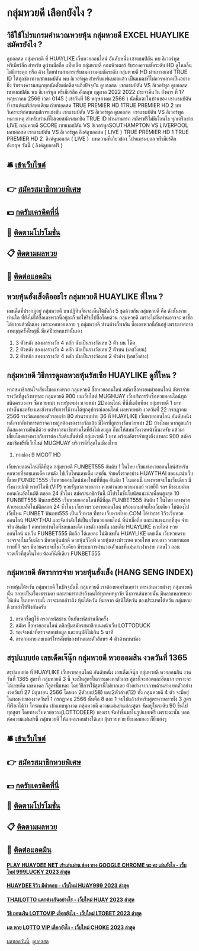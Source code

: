 # กลุ่มหวยดี เลือกยังไง ?
## วิธีใช้โปรแกรมคํานวณหวยหุ้น กลุ่มหวยดี EXCEL HUAYLIKE สมัครยังไง ?
ดูบอลสด กลุ่มหวยดี ที่ HUAYLIKE เว็บหวยออนไลน์ อันดับหนึ่ง เซาแธมป์ตัน พบ ลิเวอร์พูล พรีเมียร์ลีก สำหรับ ดูผ่านมือถือ แท็บเล็ต กลุ่มหวยดี คอมพิวเตอร์ รับรองความชัดระดับ HD ดูไหลลื่น ไม่มีกระตุก หรือ ค้าง โดยท่านสามารถรับชมความคมชัดระดับ กลุ่มหวยดี HD ผ่านทางแอป TRUE ID ได้ทุกช่องทางเซาแธมป์ตัน พบ ลิเวอร์พูล สำหรับแฟนบอลแล้ว เป็นแมตช์ที่ไม่ควรพลาดเป็นอย่างยิ่ง รับรองความสนุกทุกนัดตั้งแต่อดีตจนถึงปัจจุบัน
ดูบอลสด  เซาแธมป์ตัน VS ลิเวอร์พูล
ดูบอลสด เซาแธมป์ตัน พบ ลิเวอร์พูล พรีเมียร์ลีก อังกฤษ ฤดูกาล 2022 2022 ประจำคืนวัน อังคาร ที่ 17 พฤษภาคม 2566 เวลา 0145 ( เข้าวันที่ 18 พฤษภาคม 2566 ) นัดนี้แตะในบ้านของ เซาแธมป์ตัน ที่ เซนต์แมรีส์สเตเดียม ถ่ายทอดสด TRUE PREMIER HD 1TRUE PREMIER HD 2
บทวิเคราะห์ก่อนเกมส์การแข่งขัน เซาแธมป์ตัน VS ลิเวอร์พูล
ดูบอลสด  เซาแธมป์ตัน VS ลิเวอร์พูล
หมายเหตุ สำหรับท่านที่ไม่เคยสมัครสมาชิค TRUE ID ท่านสามารถ สมัครฟรีไม่มีเงื่อนไข ทุกเครือข่าย
LIVE กลุ่มหวยดี SCORE เซาแธมป์ตัน VS ลิเวอร์พูลSOUTHAMPTON VS LIVERPOOL
 ผลบอลสด เซาแธมป์ตัน VS ลิเวอร์พูล 
ลิงค์ดูบอลสด ( LIVE )
TRUE PREMIER HD 1
 TRUE PREMIER HD 2 
 ลิงค์ดูบอลสด ( LIVE ) 
บทความที่เกี่ยวข้อง
โปรแกรมบอล พรีเมียร์ลีก อังกฤษ วันนี้ ( ลิงค์ดูบอลฟรี )

## 🛎 [เข้าเว็บไซต์](https://bit.ly/3BG5bNw)
## 👉 [สมัครสมาชิกหวยพิเศษ](https://bit.ly/3BG5bNw)
## 💵 [กดรับเครดิตที่นี่](https://bit.ly/3C3mvgS)
## 👑 [ติดตามโปรโมชั่น](https://bit.ly/3C3mvgS)
## 📋 [ติดตามผลหวย](https://bit.ly/3C3mvgS)
## 📱 [ติดต่อแอดมิน](https://bit.ly/3C3mvgS)

## หวยหุ้นฮั่งเส็งคืออะไร กลุ่มหวยดี HUAYLIKE ที่ไหน ?
เลขเด็ดที่ปรากฏอยู่ กลุ่มหวยดี บนปฏิทินจีนจะเห็นได้ชัดถึง 5 ชุดด้วยกัน กลุ่มหวยดี คือ
ดังนั้นหากท่านใด ที่ยังไม่ได้ซื้อเลขพวกนี้อยู่ละก็ ขอให้รีบไปซื้อโดยด่วน กลุ่มหวยดี เพราะไม่งั้นท่านอาจจะ หาซื้อได้ยากแล้วนั่นเอง เพราะคอหวยหลาย ๆ กลุ่มหวยดี ท่านต่างก็พากัน ซื้อเลขพวกนี้กันอยู่ เพราะเทศกาลงานบุญครั้งใหญ่นี้ มีแค่ปีละหนเท่านั้นเอง
1. 3 ตัวหลัง ของผลรางวัล 4 หลัก นับเป็นรางวัลเลข 3 ตัว บน โต๊ด
2. 2 ตัวหลัง ของผลรางวัล 4 หลัก นับเป็นรางวัลเลข 2 ตัวบน (เลขวิ่งบน)
3. 2 ตัวหน้า ของผลรางวัล 4 หลัก นับเป็นรางวัลเลข 2 ตัวล่าง (เลขวิ่งล่าง)

## กลุ่มหวยดี วิธีการดูผลหวยหุ้นรัสเซีย HUAYLIKE ดูที่ไหน ?
หากสมาชิกสนใจเสี่ยงโชคแทงหวย กลุ่มหวยดี ซื้อหวยออนไลน์ สมัครซื้อหวยพม่าออนไลน์ อัตราจ่ายรางวัลที่สูงถึงบาทละ กลุ่มหวยดี 900 บนเว็บไซต์ MUGHUAY เว็บบริการรับซื้อหวยออนไลน์ทุกชนิดครบวงจร ซื้อหวยพม่า หวยหุ้นพม่า หวยพม่า 2Dออนไลน์ ที่นี่ขั้นต่ำเพียง กลุ่มหวยดี 1 บาทเท่านั้นนะครับ และยังรองรับการใช้งานได้ทุกอุปกรณ์ออนไลน์
ผลหวยพม่า งวดวันที่ 22 กรกฏาคม 2566 รางวัลเลขสองตัวรอบเช้า 80 ส่วนรอบบ่าย 36 ที่ HUAYLIKE เว็บหวยออนไลน์ อันดับหนึ่ง หลังจากที่ทำการตรวจความถูกต้องของรางวัลแล้ว มีใครที่ถูกรางวัลหวยพม่า 2D บ้างไหม หากถูกแล้วก็แสดงความยินดีด้วย แต่หากสมาชิกท่านใดที่ยังไม่เคยถูก ก็ขอให้สมหวังงวดหน้านี้นะครับ แล้วมาเสี่ยงโชคแทงหวยกับเราต่อ เริ่มต้นขั้นต่ำที่ กลุ่มหวยดี 1 บาท พร้อมอัตราจ่ายสูงถึงบาทละ 900 สมัครสมาชิกฟรีที่เว็บไซต์ MUGHUAY บริการดีที่สุดในเมืองไทย
1. ทางช่อง 9 MCOT HD

เว็บหวยออนไลน์ที่ดีที่สุด กลุ่มหวยดี FUNBET555 อันดับ 1 ในไทย เว็บแท่งหวยออนไลน์สำหรับคอหวยที่ชอบเลขเด็ด เลขดัง ไปเว็บไหนเลขเต็ม เลขอั้น จ่ายครึ่งราคาบ้าง HUAYTHAI ขอแนะนำเว็บนี้เลย FUNBET555 เว็บหวยออนไลน์น้องใหม่ที่ที่สุด อันดับ 1 ในตอนนี้ แทงหวยจบในเว็บเดียว มีทั้งหวยปกติ หวยวีไอพี (VIP) หวยรัฐบาล หวยลาว หวยฮานอย หวยมาเลย์ หวยยี่กี ฯลฯ มีระบบฝากถอนเงินอัตโนมัติ ตลอด 24 ชัวโมง สมัครสมาชิกวันนี้ มีโปรโมชั่นโบนัสแนะนำเพื่อนสูงสุด 10
FUNBET555 ฟันเบท555 เว็บหวบยออนไลน์ที่ดีที่สุด FUNBET555 อันดับ 1 ในไทย แทงหวยด้วยระบบอัตโนมัติตลอด 24 ชั่วโมง เว็บรวบรวมหวยออนไลน์ พร้อมเกมส์จบในเว็บเดียว ไม่ต้องไปเว็บไหน FUNBET ฟันเบท555 เป็นเว็บหวย ที่ทาง เว็บหวยไทย.COM ได้ทำการ ริวิวเว็บหวยออนไลน์ HUAYTHAI และจัดลำดับให้เป็น เว็บหวยออนไลน์ ที่น่าเชื่อถือ และน่าแทงมากที่สุด จ่ายจริง อันดับ 1 คอหวยท่านใดที่ชอบเลขเด็ด เลขดัง เลขอั้น เลขเต็ม HUAYLIKE หวยไลค์ หวยออนไลน์ มาเว็บ FUNBET555 มือถือ ได้เลยคะ ไม่มีเลขอั้น HUAYLIKE เลขเต็ม เว็บหวยครบวงจรจบในเว็บเดียว มีหวยหุ้นปกติ หวยหุ้นวีไอพี หวยหุ้นต่างประเทศ หวยไทย หวยลาว หวยฮานอย หวยยี่กี ฯลฯ มีหวยครบจบในเว็บเดียว มีระบบการคำนวณตัวเลขที่แม่นยำ ฝากง่าย ถอนไว ถอนรวดเร็วที่สุดในไทย ต้องที่นี่ที่เดียว FUNBET555

## กลุ่มหวยดี อัตราการจ่าย หวยหุ้นฮั่งเส็ง (HANG SENG INDEX)
หวยหุ้นไต้หวัน กลุ่มหวยดี ในปัจจุบันนี้ กลุ่มหวยดี เราต้องยอมรับเลยว่า การเล่นหวยต่างๆ กลุ่มหวยดี นั้น กลายเป็นเรื่องธรรมดา และสามารถเข้าถึงคนได้ทุกเพศทุกวัย ซึ่งการเล่นหวยนั้น มีหลากหลายหวยให้เล่น ในบทความนี้ เราจะมากล่าวถึง หุ้นไต้หวัน ที่มาจาก ดัชนีใต้หวัน ของประเทศไต้หวัน กลุ่มหวยดี มาเล่าให้ฟังกันครับ
1. กรอกชื่อผู้ใช้ กรอกรหัสผ่าน ยืนยันรหัสผ่านอีกครั้ง
2. สมัคร ซื้อหวยออนไลน์ คลิกปุ่มสมัครสมาชิกบนหน้าเว็บ LOTTODUCK
3. รอเจ้าหน้าที่ตรวจสอบข้อมูล และอนุมัติไม่เกิน 5 นาที
4. กรอกหมายเลขเบอร์โทรศัพท์ของท่านและตัวอักษร 4 ตัวด้านบนช่อง

## สรุปแบบย่อ เลขเด็ดเจ๊นุ๊ก กลุ่มหวยดี หวยออมสิน งวดวันที่ 1365
สรุปแบบย่อ ที่ HUAYLIKE เว็บหวยออนไลน์ อันดับหนึ่ง เลขเด็ดเจ๊นุ๊ก กลุ่มหวยดี หวยออมสิน งวดวันที่ 1365 สูตรที่ กลุ่มหวยดี 3 นี้ จะเป็นสูตรในการมองหาตัวเลข สูตรนี้จะฮอตและฮิตมาก เพราะจะได้เลขเด็ด เลขมงคล ก็สูตรนี้แหละ โดยวิธีการใช้สุตรนี้ไม่ยากเลย
ตัวอย่างจากภาพด้านล่าง ยกตัวอย่างงวดวันที่ 27 มิถุนายน 2566 โดยผล 2ตัวบน(58) และ2ตัวล่าง(12) ทั้ง กลุ่มหวยดี 4 ตัว จะมีอยุ่ในผลหวยของงวดวันที่ 1 กรกฎาคม 2566 นั้นคือ 8 และ 1
จบไปแล้วสำหรับสูตรหวยลาวทั้ง 3 สูตร ที่เรียกได้ว่า โครตแม่น เข้าแทบทุกงวด กลุ่มหวยดี ความแม่นยำแต่ละสูตร จัดอยู่ในระดับ 90 ขึ้นไปทุกสูตร โดยทางเว็บหวยกวาง(LOTTODEER) ของเรา จัดทำขึ้นมาในรูปแบบฟรี เพราะฉะนั้น บอกต่อความแม่นยำนี้ กลุ่มหวยดี ให้แกคนรอบข้างได้เลย ลุ้นรวยหวย ยิ่งบอกเยอะ ก็ยิ่งเฮงๆ

## 🛎 [เข้าเว็บไซต์](https://bit.ly/3BG5bNw)
## 👉 [สมัครสมาชิกหวยพิเศษ](https://bit.ly/3BG5bNw)
## 💵 [กดรับเครดิตที่นี่](https://bit.ly/3C3mvgS)
## 👑 [ติดตามโปรโมชั่น](https://bit.ly/3C3mvgS)
## 📋 [ติดตามผลหวย](https://bit.ly/3C3mvgS)
## 📱 [ติดต่อแอดมิน](https://bit.ly/3C3mvgS)

#### [PLAY HUAYDEE NET เข้าเล่นผ่าน ช่อง ทาง GOOGLE CHROME นะ คะ เล่นยังไง - เว็บใหม่ 999LUCKY 2023 ล่าสุด](https://atom.io/themes/play%20huaydee%20net%20เข้าเล่นผ่าน%20ช่อง%20ทาง%20google%20chrome%20นะ%20คะ%20เล่นยังไง%20-%20เว็บใหม่%20999lucky%202023%20ล่าสุด)
#### [HUAYDEE รีวิว มีคำตอบ - เว็บใหม่ HUAY999 2023 ล่าสุด](https://atom.io/themes/huaydee%20รีวิว%20มีคำตอบ%20-%20เว็บใหม่%20huay999%202023%20ล่าสุด)
#### [THAILOTTO แตกต่างกันอย่างไร - เว็บใหม่ HUAY 2023 ล่าสุด](https://atom.io/themes/thailotto%20แตกต่างกันอย่างไร%20-%20เว็บใหม่%20huay%202023%20ล่าสุด)
#### [วิธี ถอนเงิน LOTTOVIP เลือกยังไง - เว็บใหม่ LTOBET 2023 ล่าสุด](https://atom.io/themes/วิธี%20ถอนเงิน%20lottovip%20เลือกยังไง%20-%20เว็บใหม่%20ltobet%202023%20ล่าสุด)
#### [ผล หวย LOTTO VIP เลือกยังไง - เว็บใหม่ CHOKE 2023 ล่าสุด](https://atom.io/themes/ผล%20หวย%20lotto%20vip%20เลือกยังไง%20-%20เว็บใหม่%20choke%202023%20ล่าสุด)

[ผลบอลวันนี้](https://siamsport.tv "ผลบอลวันนี้"), [ดูบอลสด](https://siamsport.tv/ดูบอลสด "ดูบอลสด")